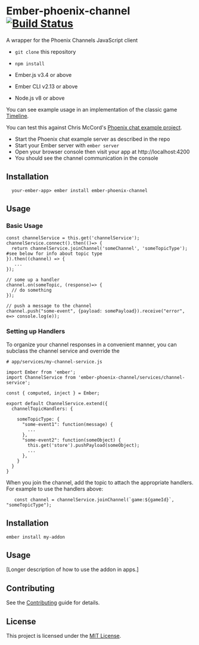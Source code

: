 # Ember-phoenix-channel [![Build Status](https://travis-ci.org/kagemusha/ember-phoenix-channel.svg?branch=master)](https://travis-ci.org/kagemusha/ember-phoenix-channel)

A wrapper for the Phoenix Channels JavaScript client


* `git clone` this repository
* `npm install`

* Ember.js v3.4 or above
* Ember CLI v2.13 or above
* Node.js v8 or above

You can see example usage in an implementation of the classic game [Timeline](https://github.com/kagemusha/timeline).

You can test this against Chris McCord's [Phoenix chat example project](https://github.com/chrismccord/phoenix_chat_example).

* Start the Phoenix chat example server as described in the repo
* Start your Ember server with `ember server`
* Open your browser console then visit your app at http://localhost:4200
* You should see the channel communication in the console

## Installation

      your-ember-app> ember install ember-phoenix-channel

## Usage

### Basic Usage

    const channelService = this.get('channelService');
    channelService.connect().then(()=> {
      return channelService.joinChannel('someChannel', 'someTopicType'); #see below for info about topic type
    }).then((channel) => {
       ...
    });

    // some up a handler
    channel.on(someTopic, (response)=> {
      // do something
    });

    // push a message to the channel
    channel.push("some-event", {payload: somePayload}).receive("error", e=> console.log(e));

### Setting up Handlers

To organize your channel responses in a convenient manner, you can subclass the channel service and override the

    # app/services/my-channel-service.js

    import Ember from 'ember';
    import ChannelService from 'ember-phoenix-channel/services/channel-service';

    const { computed, inject } = Ember;

    export default ChannelService.extend({
      channelTopicHandlers: {

        someTopicType: {
          "some-event1": function(message) {
            ...
          },
          "some-event2": function(someObject) {
            this.get('store').pushPayload(someObject);
            ...
          },
        }
      }
    }

  When you join the channel, add the topic to attach the appropriate handlers. For example to use the handlers above:

       const channel = channelService.joinChannel(`game:${gameId}`, "someTopicType");


Installation
------------------------------------------------------------------------------

```
ember install my-addon
```


Usage
------------------------------------------------------------------------------

[Longer description of how to use the addon in apps.]


Contributing
------------------------------------------------------------------------------

See the [Contributing](CONTRIBUTING.md) guide for details.


License
------------------------------------------------------------------------------

This project is licensed under the [MIT License](LICENSE.md).
